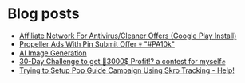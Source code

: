 # Blog posts
<!-- BLOG-POST-LIST:START -->
- [Affiliate Network For Antivirus/Cleaner Offers &lpar;Google Play Install&rpar;](https://afflift.com/f/threads/affiliate-network-for-antivirus-cleaner-offers-google-play-install.9856/)
- [Propeller Ads With Pin Submit Offer 💀 &quot;#PA10k&quot;](https://afflift.com/f/threads/propeller-ads-with-pin-submit-offer-%F0%9F%92%80-pa10k.8917/)
- [AI Image Generation](https://afflift.com/f/threads/ai-image-generation.8855/)
- [30-Day Challenge to get 🎯3000$ Profit⁉ a contest for myself✊](https://afflift.com/f/threads/30-day-challenge-to-get-%F0%9F%8E%AF3000-profit%E2%81%89-a-contest-for-myself%E2%9C%8A.9419/)
- [Trying to Setup Pop Guide Campaign Using Skro Tracking - Help!](https://afflift.com/f/threads/trying-to-setup-pop-guide-campaign-using-skro-tracking-help.9850/)
<!-- BLOG-POST-LIST:END -->

